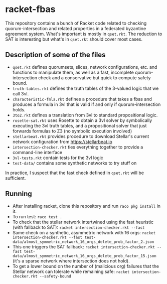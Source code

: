 # racket-fbas

This repository contains a bunch of Racket code related to checking quorum-intersection and related properties in a federated byzantine agreement system.
What's important is mostly in `qset.rkt`.
The reduction to SAT is interesting but what's in `qset.rkt` should cover most cases.

## Description of some of the files

* `qset.rkt` defines quorumsets, slices, network configurations, etc. and functions to manipulate them, as well as a fast, incomplete quorum-intersection check and a conservative but quick to compute safety bound.
* `truth-tables.rkt` defines the truth tables of the 3-valued logic that we call 3vl.
* `characteristic-fmla.rkt` defines a procedure that takes a fbas and produces a formula in 3vl that is valid if and only if quorum-intersection holds.
* `3to2.rkt` defines a translation from 3vl to standard propositional logic.
* `rosette-sat.rkt` uses Rosette to obtain a 3vl solver by symbolically executing the 3vl truth tables, and a propositional solver that just forwards formulas to Z3 (no symbolic execution involved)
* `stellarbeat.rkt` provides procedure to download Stellar's current network configuration from https://stellarbeat.io
* `intersection-checker.rkt` ties everything together to provide a command-line interface
* `3vl-tests.rkt` contain tests for the 3vl logic
* `test-data/` contains some synthetic networks to try stuff on

In practice, I suspect that the fast check defined in `qset.rkt` will be sufficient.

## Running

* After installing racket, clone this repository and run `raco pkg install` in it.
* To run test: `raco test .`
* To check that the stellar network intertwined using the fast heuristic (with fallback to SAT): `racket intersection-checker.rkt --fast`
* Same check on a synthetic, asymmetric network with 16 orgs: `racket intersection-checker.rkt --fast test-data/almost_symmetric_network_16_orgs_delete_prob_factor_2.json`
* This one triggers the SAT fallback: `racket intersection-checker.rkt --fast test-data/almost_symmetric_network_16_orgs_delete_prob_factor_15.json` (it's a sparse network where intersection does not hold).
* To get a lower bound on the number of (malicious org) failures that the Stellar network can tolerate while remaining safe: `racket intersection-checker.rkt --safety-bound`
